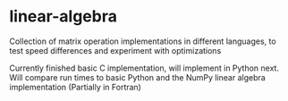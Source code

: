 # linear-algebra
Collection of matrix operation implementations in different languages, to test speed differences and experiment with optimizations

Currently finished basic C implementation, will implement in Python next. 
Will compare run times to basic Python and the NumPy linear algebra implementation (Partially in Fortran)
